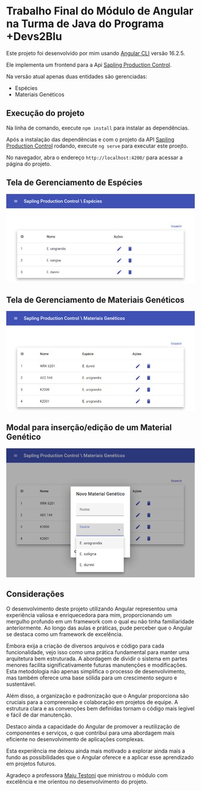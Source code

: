 # Trabalho Final do Módulo de Angular na Turma de Java do Programa +Devs2Blu

Este projeto foi desenvolvido por mim usando [Angular CLI](https://github.com/angular/angular-cli) versão 16.2.5.

Ele implementa um frontend para a Api [Sapling Production Control](https://github.com/regis-amaral/Sapling-Production-Control).

Na versão atual apenas duas entidades são gerenciadas:
- Espécies
- Materiais Genéticos

## Execução do projeto

Na linha de comando, execute `npm install` para instalar as dependências. 

Após a instalação das dependências e com o projeto da API [Sapling Production Control](https://github.com/regis-amaral/Sapling-Production-Control) rodando, execute `ng serve` para executar este proejto. 

No navegador, abra o endereço `http://localhost:4200/` para acessar a página do projeto.

## Tela de Gerenciamento de Espécies

![Tela de Gerenciamento de Espécies](image.png)

## Tela de Gerenciamento de Materiais Genéticos

![Tela de Gerenciamento de Materiais Genéticos](image-1.png)

## Modal para inserção/edição de um Material Genético

![Modal para inserção/edição de um Material Genético](image-2.png)

## Considerações 

O desenvolvimento deste projeto utilizando Angular representou uma experiência valiosa e enriquecedora para mim, proporcionando um mergulho profundo em um framework com o qual eu não tinha familiaridade anteriormente. Ao longo das aulas e práticas, pude perceber que o Angular se destaca como um framework de excelência.

Embora exija a criação de diversos arquivos e código para cada funcionalidade, vejo isso como uma prática fundamental para manter uma arquitetura bem estruturada. A abordagem de dividir o sistema em partes menores facilita significativamente futuras manutenções e modificações. Esta metodologia não apenas simplifica o processo de desenvolvimento, mas também oferece uma base sólida para um crescimento seguro e sustentável.

Além disso, a organização e padronização que o Angular proporciona são cruciais para a compreensão e colaboração em projetos de equipe. A estrutura clara e as convenções bem definidas tornam o código mais legível e fácil de dar manutenção.

Destaco ainda a capacidade do Angular de promover a reutilização de componentes e serviços, o que contribui para uma abordagem mais eficiente no desenvolvimento de aplicações complexas.

Esta experiência me deixou ainda mais motivado a explorar ainda mais a fundo as possibilidades que o Angular oferece e a aplicar esse aprendizado em projetos futuros.

Agradeço a professora [Maju Testoni](https://github.com/majutestoni) que ministrou o módulo com excelência e me orientou no desenvolvimento do projeto.

